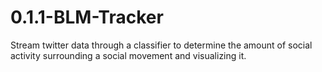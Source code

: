 # 0.1.1-BLM-Tracker
Stream twitter data through a classifier to determine the amount of social activity surrounding a social movement and visualizing it.

